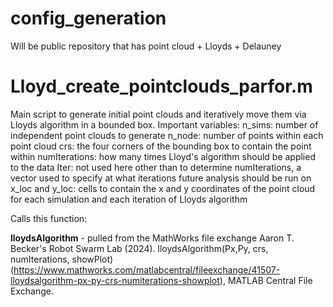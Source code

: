 # config_generation
Will be public repository that has point cloud + Lloyds + Delauney

# Lloyd_create_pointclouds_parfor.m

Main script to generate initial point clouds and iteratively move them via Lloyds algorithm in a bounded box.  Important variables:
n_sims: number of independent point clouds to generate
n_node: number of points within each point cloud
crs: the four corners of the bounding box to contain the point within
numIterations: how many times Lloyd's algorithm should be applied to the data
  Iter: not used here other than to determine numIterations, a vector used to specify at what iterations future analysis should be run on
x_loc and y_loc: cells to contain the x and y coordinates of the point cloud for each simulation and each iteration of Lloyds algorithm

Calls this function:

**lloydsAlgorithm** - pulled from the MathWorks file exchange
Aaron T. Becker's Robot Swarm Lab (2024). lloydsAlgorithm(Px,Py, crs, numIterations, showPlot) (https://www.mathworks.com/matlabcentral/fileexchange/41507-lloydsalgorithm-px-py-crs-numiterations-showplot), MATLAB Central File Exchange.

